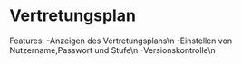Vertretungsplan
===============


Features:
-Anzeigen des Vertretungsplans\n
-Einstellen von Nutzername,Passwort und Stufe\n
-Versionskontrolle\n
